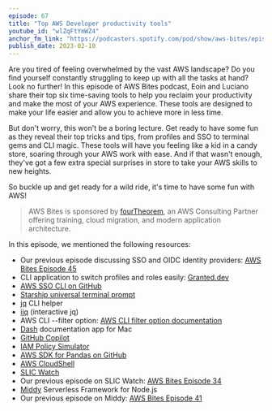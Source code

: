 ```yaml
---
episode: 67
title: "Top AWS Developer productivity tools"
youtube_id: "wlZqFtYmWZ4"
anchor_fm_link: "https://podcasters.spotify.com/pod/show/aws-bites/episodes/67--Top-AWS-Developer-Productivity-Tools-e1uk6st"
publish_date: 2023-02-10
---
```


Are you tired of feeling overwhelmed by the vast AWS landscape? Do you find yourself constantly struggling to keep up with all the tasks at hand? Look no further! In this episode of AWS Bites podcast, Eoin and Luciano share their top six time-saving tools to help you reclaim your productivity and make the most of your AWS experience. These tools are designed to make your life easier and allow you to achieve more in less time.

But don't worry, this won't be a boring lecture. Get ready to have some fun as they reveal their top tricks and tips, from profiles and SSO to terminal gems and CLI magic. These tools will have you feeling like a kid in a candy store, soaring through your AWS work with ease. And if that wasn't enough, they've got a few extra special surprises in store to take your AWS skills to new heights. 

So buckle up and get ready for a wild ride, it's time to have some fun with AWS!

> AWS Bites is sponsored by [fourTheorem](https://fourtheorem.com/), an AWS Consulting Partner offering training, cloud migration, and modern application architecture.

In this episode, we mentioned the following resources:

- Our previous episode discussing SSO and OIDC identity providers: [AWS Bites Episode 45](https://awsbites.com/45-what-s-the-magic-of-oidc-identity-providers/)
- CLI application to switch profiles and roles easily: [Granted.dev](https://granted.dev/)
- [AWS SSO CLI on GitHub](https://github.com/synfinatic/aws-sso-cli)
- [Starship universal terminal prompt](https://starship.rs/)
- [jq](https://stedolan.github.io/jq/) CLI helper
- [ijq](https://github.com/gpanders/ijq) (interactive jq)
- AWS CLI --filter option: [AWS CLI filter option documentation](https://docs.aws.amazon.com/cli/latest/userguide/cli-usage-filter.html)
- [Dash](https://kapeli.com/dash) documentation app for Mac
- [GitHub Copilot](https://github.com/features/copilot)
- [IAM Policy Simulator](https://docs.aws.amazon.com/IAM/latest/UserGuide/access_policies_testing-policies.html)
- [AWS SDK for Pandas on GitHub](https://github.com/aws/aws-sdk-pandas)
- [AWS CloudShell](https://aws.amazon.com/cloudshell/)
- [SLIC Watch](https://github.com/fourTheorem/slic-watch)
- Our previous episode on SLIC Watch: [AWS Bites Episode 34](https://awsbites.com/34-how-to-get-the-most-out-of-cloudwatch-alarms/)
- [Middy](https://middy.js.org/) Serverless Framework for Node.js
- Our previous episode on Middy: [AWS Bites Episode 41](https://awsbites.com/41-how-can-middy-make-writing-lambda-functions-easier/)
